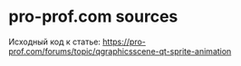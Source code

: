 # pro-prof.com sources

Исходный код к статье: https://pro-prof.com/forums/topic/qgraphicsscene-qt-sprite-animation
